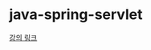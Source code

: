 # java-spring-servlet

[강의 링크](https://www.inflearn.com/course/%EC%8A%A4%ED%94%84%EB%A7%81-mvc-1/)

